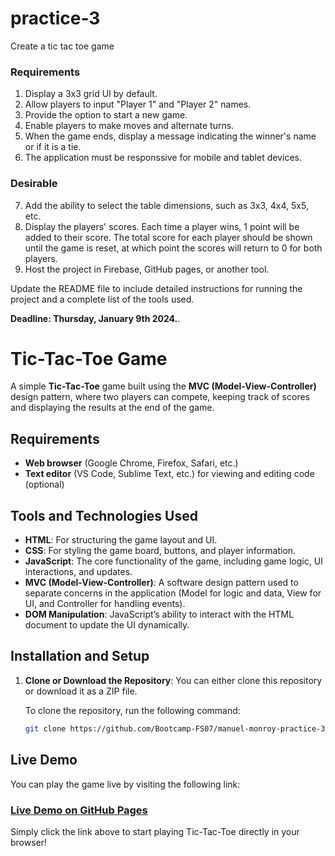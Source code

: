 # practice-3

Create a tic tac toe game


### Requirements

1. Display a 3x3 grid UI by default.
2. Allow players to input "Player 1" and "Player 2" names.
3. Provide the option to start a new game.
4. Enable players to make moves and alternate turns.
5. When the game ends, display a message indicating the winner's name or if it is a tie.
6. The application must be responssive for mobile and tablet devices.

### Desirable
7. Add the ability to select the table dimensions, such as 3x3, 4x4, 5x5, etc.
8. Display the players' scores. Each time a player wins, 1 point will be added to their score. The total score for each player should be shown until the game is reset, at which point the scores will return to 0 for both players.
9. Host the project in Firebase, GitHub pages, or another tool.


Update the README file to include detailed instructions for running the project and a complete list of the tools used.

**Deadline: Thursday, January 9th 2024.**.

# Tic-Tac-Toe Game

A simple **Tic-Tac-Toe** game built using the **MVC (Model-View-Controller)** design pattern, where two players can compete, keeping track of scores and displaying the results at the end of the game.

## Requirements

- **Web browser** (Google Chrome, Firefox, Safari, etc.)
- **Text editor** (VS Code, Sublime Text, etc.) for viewing and editing code (optional)

## Tools and Technologies Used

- **HTML**: For structuring the game layout and UI.
- **CSS**: For styling the game board, buttons, and player information.
- **JavaScript**: The core functionality of the game, including game logic, UI interactions, and updates.
- **MVC (Model-View-Controller)**: A software design pattern used to separate concerns in the application (Model for logic and data, View for UI, and Controller for handling events).
- **DOM Manipulation**: JavaScript’s ability to interact with the HTML document to update the UI dynamically.

## Installation and Setup

1. **Clone or Download the Repository**:
   You can either clone this repository or download it as a ZIP file.
   
   To clone the repository, run the following command:
   ```bash
   git clone https://github.com/Bootcamp-FS07/manuel-monroy-practice-3.git

## Live Demo

You can play the game live by visiting the following link:

### [Live Demo on GitHub Pages](https://bootcamp-fs07.github.io/manuel-monroy-practice-3/)

Simply click the link above to start playing Tic-Tac-Toe directly in your browser!
